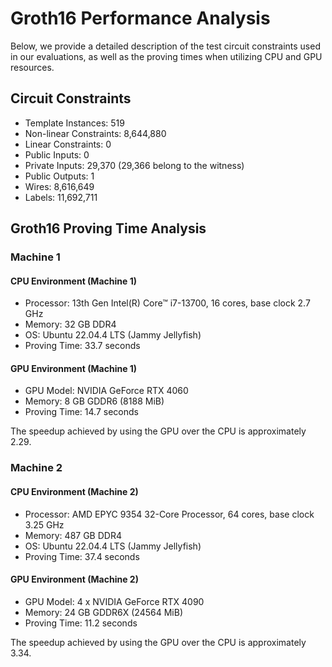 # Groth16 Performance Analysis

Below, we provide a detailed description of the test circuit constraints used in our evaluations, as well as the proving times when utilizing CPU and GPU resources.

## Circuit Constraints

- Template Instances: 519
- Non-linear Constraints: 8,644,880
- Linear Constraints: 0
- Public Inputs: 0
- Private Inputs: 29,370 (29,366 belong to the witness)
- Public Outputs: 1
- Wires: 8,616,649
- Labels: 11,692,711

## Groth16 Proving Time Analysis

### Machine 1

#### CPU Environment (Machine 1)

- Processor: 13th Gen Intel(R) Core™ i7-13700, 16 cores, base clock 2.7 GHz
- Memory: 32 GB DDR4
- OS: Ubuntu 22.04.4 LTS (Jammy Jellyfish)
- Proving Time: 33.7 seconds

#### GPU Environment (Machine 1)

- GPU Model: NVIDIA GeForce RTX 4060
- Memory: 8 GB GDDR6 (8188 MiB)
- Proving Time: 14.7 seconds

The speedup achieved by using the GPU over the CPU is approximately 2.29.

### Machine 2

#### CPU Environment (Machine 2)

- Processor: AMD EPYC 9354 32-Core Processor, 64 cores, base clock 3.25 GHz
- Memory: 487 GB DDR4
- OS: Ubuntu 22.04.4 LTS (Jammy Jellyfish)
- Proving Time: 37.4 seconds

#### GPU Environment (Machine 2)

- GPU Model: 4 x NVIDIA GeForce RTX 4090
- Memory: 24 GB GDDR6X (24564 MiB)
- Proving Time: 11.2 seconds

The speedup achieved by using the GPU over the CPU is approximately 3.34.